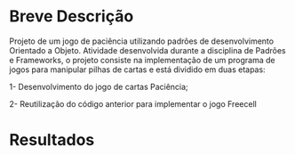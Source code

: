 # Breve Descrição #
Projeto de um jogo de paciência utilizando padrões de desenvolvimento Orientado a Objeto. Atividade desenvolvida durante a disciplina de Padrões e Frameworks, o projeto consiste na implementação de um programa de jogos para manipular pilhas de cartas e está dividido em duas etapas:

1- Desenvolvimento do jogo de cartas Paciência;

2- Reutilização do código anterior para implementar o jogo Freecell

# Resultados #
